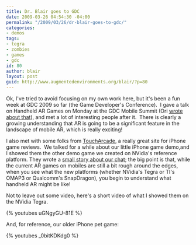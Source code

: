 ```yaml
---
title: Dr. Blair goes to GDC
date: 2009-03-26 04:54:30 -04:00
permalink: "/2009/03/26/dr-blair-goes-to-gdc/"
categories:
- demos
tags:
- tegra
- zombies
- games
- gdc
id: 80
author: blair
layout: post
guid: http://www.augmentedenvironments.org/blair/?p=80
---
```


Ok, I've tried to avoid focusing on my own work here, but it's been a fun week at GDC 2009 so far (the Game Developer's Conference).  I gave a talk on Handheld AR Games on Monday at the GDC Mobile Summit (Ori [wrote about that](http://gamesalfresco.com/2009/03/24/gdc-2009-i-have-seen-the-future-of-games-and-i-wasnt-alone/)), and met a lot of interesting people after it.  There is clearly a growing understanding that AR is going to be a significant feature in the landscape of mobile AR, which is really exciting!

I also met with some folks from [TouchArcade](http://toucharcade.com), a really great site for iPhone game reviews.  We talked for a while about our little iPhone game demo,and I showed them the other demo game we created on NVidia's reference platform. They wrote a [small story about our chat](http://toucharcade.com/2009/03/26/impressive-augmented-reality-game-possibilities-on-the-iphone/); the big point is that, while the current AR games on mobiles are still a bit rough around the edges, when you see what the new platforms (whether NVidia's Tegra or TI's OMAP3 or Qualcomm's SnapDragon), you begin to understand what handheld AR might be like!

Not to leave out some video, here's a short video of what I showed them on the NVidia Tegra.

{% youtubes uGNgyGU-81E %}

And, for reference, our older iPhone pet game:

{% youtubes _0bitKDKdg0 %} 
